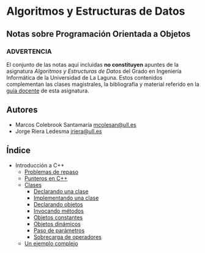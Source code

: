 # Algoritmos y Estructuras de Datos

## Notas sobre Programación Orientada a Objetos

### **ADVERTENCIA**
El conjunto de las notas aquí incluidas **no constituyen** apuntes de la asignatura *Algoritmos y Estructuras de Datos* del Grado en Ingeniería Informática de la Universidad de La Laguna. Estos contenidos complementan las clases magistrales, la bibliografía y material referido en la [guía docente](https://e-guia.ull.es/etsii/query.php?codigo=139261021) de esta asignatura.

## Autores
- Marcos Colebrook Santamaría <mcolesan@ull.es>
- Jorge Riera Ledesma <jriera@ull.es>

## Índice

* Introducción a C++
  * [Problemas de repaso](Problemas1.md)
  * [Punteros en C++](punteros.md)
  * [Clases](clases.md)
    * [Declarando una clase](definicion-de-clases.md)
    * [Implementando una clase](implementacion-de-clases.md)
    * [Declarando objetos](declarando-objetos.md)
    * [Invocando métodos](invocando-metodos.md)
    * [Objetos constantes](declarando-objetos-constantes.md)
    * [Objetos dinámicos](objetos-dinamicos.md)
    * [Paso de parámetros](paso-de-parametros.md)
    * [Sobrecarga de operadores](sobrecarga-de-operadores.md)
  * [Un ejemplo complejo](un-ejemplo.md)

